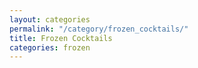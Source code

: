 ```yaml
---
layout: categories
permalink: "/category/frozen_cocktails/"
title: Frozen Cocktails
categories: frozen
---
```

